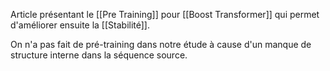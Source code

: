Article présentant le [[Pre Training]] pour [[Boost Transformer]] qui permet d'améliorer ensuite la [[Stabilité]]. 

On n'a pas fait de pré-training dans notre étude à cause d'un manque de structure interne dans la séquence source.
